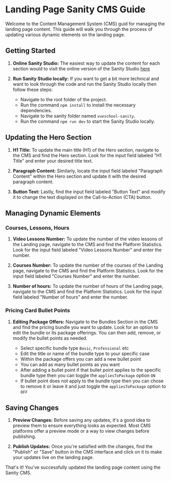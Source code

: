 # Landing Page Sanity CMS Guide

Welcome to the Content Management System (CMS) guid for managing the landing page content. This guide will walk you through the process of updating various dynamic elements on the landing page.

## Getting Started
1. **Online Sanity Studio:** The easiest way to update the content for each section would to visit the online version of the Sanity Studio [here](https://vueschoolwebsite.sanity.studio/structure)
2. **Run Sanity Studio locally:** If you want to get a bit more technical and want to look through the code and run the Sanity Studio locally then follow these steps:

   - Navigate to the root folder of the project.
   - Run the command `npm install` to install the necessary dependencies.
   - Navigate to the sanity folder named `vueschool-sanity`.
   - Run the command `npm run dev` to start the Sanity Studio locally.

## Updating the Hero Section

1. **H1 Title:** To update the main title (H1) of the Hero section, navigate to the CMS and find the Hero section. Look for the input field labeled "H1 Title" and enter your desired title text.

2. **Paragraph Content:** Similarly, locate the input field labeled "Paragraph Content" within the Hero section and update it with the desired paragraph content.

3. **Button Text:** Lastly, find the input field labeled "Button Text" and modify it to change the text displayed on the Call-to-Action (CTA) button.

## Managing Dynamic Elements

### Courses, Lessons, Hours

1. **Video Lessons Number:** To update the number of the video lessons of the Landing page, navigate to the CMS and find the Platform Statistics. Look for the input field labeled "Video Lessons Number" and enter the number.

2. **Courses Number:** To update the number of the courses of the Landing page, navigate to the CMS and find the Platform Statistics. Look for the input field labeled "Courses Number" and enter the number.

3. **Number of hours:** To update the number of hours of the Landing page, navigate to the CMS and find the Platform Statistics. Look for the input field labeled "Number of hours" and enter the number.

### Pricing Card Bullet Points

1. **Editing Package Offers:** Navigate to the Bundles Section in the CMS and find the pricing bundle you want to update. Look for an option to edit the bundle or its package offerings. You can then add, remove, or modify the bullet points as needed.

   - Select specific bundle type `Basic`, `Professional` etc
   - Edit the title or name of the bundle type to your specific case
   - Within the package offers you can add a new bullet point
   - You can add as many bullet points as you want
   - After adding a bullet point if that bullet point applies to the specific bundle type then you can toggle the `appliesToPackage` option `ON`
   - If bullet point does not apply to the bundle type then you can chose to remove it or leave it and just toggle the `appliesToPackage` option to `OFF`
## Saving Changes

1. **Preview Changes:** Before saving any updates, it's a good idea to preview them to ensure everything looks as expected. Most CMS platforms offer a preview mode or a way to view changes before publishing.

2. **Publish Updates:** Once you're satisfied with the changes, find the "Publish" or "Save" button in the CMS interface and click on it to make your updates live on the landing page.

That's it! You've successfully updated the landing page content using the Sanity CMS.

